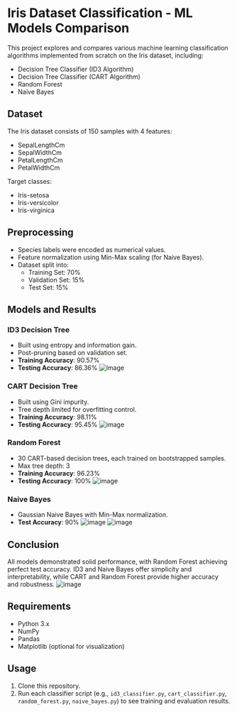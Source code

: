 # Iris Dataset Classification - ML Models Comparison

This project explores and compares various machine learning classification algorithms implemented from scratch on the Iris dataset, including:

- Decision Tree Classifier (ID3 Algorithm)
- Decision Tree Classifier (CART Algorithm)
- Random Forest
- Naive Bayes

## Dataset

The Iris dataset consists of 150 samples with 4 features:
- SepalLengthCm
- SepalWidthCm
- PetalLengthCm
- PetalWidthCm

Target classes:
- Iris-setosa
- Iris-versicolor
- Iris-virginica

## Preprocessing

- Species labels were encoded as numerical values.
- Feature normalization using Min-Max scaling (for Naive Bayes).
- Dataset split into:
  - Training Set: 70%
  - Validation Set: 15%
  - Test Set: 15%

## Models and Results

### ID3 Decision Tree
- Built using entropy and information gain.
- Post-pruning based on validation set.
- **Training Accuracy**: 90.57%
- **Testing Accuracy**: 86.36%
  ![image](https://github.com/user-attachments/assets/00645ab2-5e93-414c-be53-e9b10de634ea)


### CART Decision Tree
- Built using Gini impurity.
- Tree depth limited for overfitting control.
- **Training Accuracy**: 98.11%
- **Testing Accuracy**: 95.45%
  ![image](https://github.com/user-attachments/assets/b1861a5b-d230-4408-a0ab-81373b36863a)


### Random Forest
- 30 CART-based decision trees, each trained on bootstrapped samples.
- Max tree depth: 3
- **Training Accuracy**: 96.23%
- **Testing Accuracy**: 100%
  ![image](https://github.com/user-attachments/assets/294ce8bd-5876-483b-9c00-f49a5598b8e7)


### Naive Bayes
- Gaussian Naive Bayes with Min-Max normalization.
- **Test Accuracy**: 90%
![image](https://github.com/user-attachments/assets/6540b341-ac8a-460d-a1c8-88741086674e)
![image](https://github.com/user-attachments/assets/033d1b15-85b1-4af8-a22e-811b112867f5)


## Conclusion

All models demonstrated solid performance, with Random Forest achieving perfect test accuracy. ID3 and Naive Bayes offer simplicity and interpretability, while CART and Random Forest provide higher accuracy and robustness.
![image](https://github.com/user-attachments/assets/ae2ff2d3-bf04-477a-ae3d-1180c8bac248)



## Requirements

- Python 3.x
- NumPy
- Pandas
- Matplotlib (optional for visualization)

## Usage

1. Clone this repository.
2. Run each classifier script (e.g., `id3_classifier.py`, `cart_classifier.py`, `random_forest.py`, `naive_bayes.py`) to see training and evaluation results.

